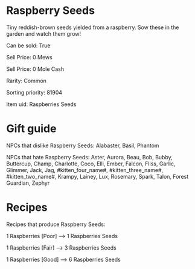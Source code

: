 # Raspberry Seeds

Tiny reddish-brown seeds yielded from a raspberry. Sow these in the garden and watch them grow!

Can be sold: True

Sell Price: 0 Mews

Sell Price: 0 Mole Cash

Rarity: Common

Sorting priority: 81904

Item uid: Raspberries Seeds

# Gift guide

NPCs that dislike Raspberry Seeds: Alabaster, Basil, Phantom

NPCs that hate Raspberry Seeds: Aster, Aurora, Beau, Bob, Bubby, Buttercup, Champ, Charlotte, Coco, Elli, Ember, Falcon, Fliss, Garlic, Glimmer, Jack, Jag, #kitten_four_name#, #kitten_three_name#, #kitten_two_name#, Krampy, Lainey, Lux, Rosemary, Spark, Talon, Forest Guardian, Zephyr

# Recipes

Recipes that produce Raspberry Seeds:

1 Raspberries [Poor] --> 1 Raspberries Seeds

1 Raspberries [Fair] --> 3 Raspberries Seeds

1 Raspberries [Good] --> 6 Raspberries Seeds